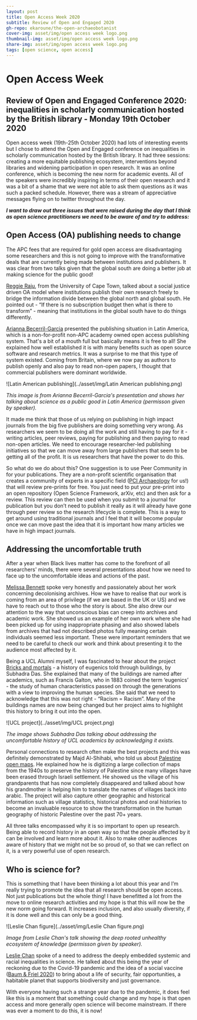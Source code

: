```yaml
---
layout: post
title: Open Access Week 2020
subtitle: Review of Open and Engaged 2020
gh-repo: ekaroune/the-open-archaeobotanist
cover-img: asset/img/open access week logo.png
thumbnail-img: asset/img/open access week logo.png
share-img: asset/img/open access week logo.png
tags: [open science, open access]
---
```


# Open Access Week
## Review of Open and Engaged Conference 2020: inequalities in scholarly communication hosted by the British library - Monday 19th October 2020

Open access week (19th-25th October 2020) had lots of interesting events but I chose to attend the Open and Engaged conference on inequalities in scholarly communication hosted by the British library.  It had three sessions: creating a more equitable publishing ecosystem, interventions beyond libraries and widening participation in open research. It was an online conference, which is becoming the new norm for academic events. All of the speakers were incredibly inspiring in terms of their open research and it was a bit of a shame that we were not able to ask them questions as it was such a packed schedule. However, there was a stream of appreciative messages flying on to twitter throughout the day. 

***I want to draw out three issues that were raised during the day that I think as open science practitioners we need to be aware of and try to address:***

## Open Access (OA) publishing needs to change

The APC fees that are required for gold open access are disadvantaging some researchers and this is not going to improve with the transformative deals that are currently being made between institutions and publishers. It was clear from two talks given that the global south are doing a better job at making science for the public good!

[Reggie Raju](https://www.researchgate.net/profile/Reggie_Raju2), from the University of Cape Town, talked about a social justice driven OA model where institutions publish their own research freely to bridge the information divide between the global north and global south. He pointed out -  “If there is no subscription budget then what is there to transform” - meaning that institutions in the global south have to do things differently.

[Arianna Becerril-Garcia](http://ariannabecerril.info/) presented the publishing situation in Latin America, which is a non-for-profit non-APC academy owned open access publishing system. That's a bit of a mouth full but basically means it is free to all! She explained how well established it is with many benefits such as open source software and research metrics. It was a surprise to me that this type of system existed. Coming from Britain, where we now pay as authors to publish openly and also pay to read non-open papers, I thought that commercial publishers were dominant worldwide. 

![Latin American publishing](../asset/img/Latin American publishing.png)

*This image is from Arianna Becerril-Garcia's presentation and shows her talking about science as a public good in Latin America (permisson given by speaker).*

It made me think that those of us relying on publishing in high impact journals from the big five publishers are doing something very wrong. As researchers we seem to be doing all the work and still having to pay for it - writing articles, peer reviews, paying for publishing and then paying to read non-open articles. We need to encourage researcher-led publishing initiatives so that we can move away from large publishers that seem to be getting all of the profit. It is us researchers that have the power to do this.

So what do we do about this? One suggestion is to use Peer Community in for your publications. They are a non-profit scientific organisation that creates a community of experts in a specific field ([PCI Archaeology](https://archaeo.peercommunityin.org/) for us!) that will review pre-prints for free. You just need to put your pre-print into an open repository (Open Science Framework, arXiv, etc) and then ask for a review. This review can then be used when you submit to a journal for publication but you don’t need to publish it really as it will already have gone through peer review so the research lifecycle is complete. This is a way to get around using traditional journals and I feel that it will become popular once we can move past the idea that it is important how many articles we have in high impact journals. 

## Addressing the uncomfortable truth 

After a year when Black lives matter has come to the forefront of all researchers' minds, there were several presentations about how we need to face up to the uncomfortable ideas and actions of the past. 

[Melissa Bennett](https://www.archivozmagazine.org/en/decolonising-the-archive-responsibilities-for-researchers-and-archive-professionals-part-i/) spoke very honestly and passionately about her work concerning decolonising archives. How we have to realise that our work is coming from an area of privilege (if we are based in the UK or US) and we have to reach out to those who the story is about. She also drew our attention to the way that unconscious bias can creep into archives and academic work. She showed us an example of her own work where she had been picked up for using inappropriate phasing and also showed labels from archives that had not described photos fully meaning certain individuals seemed less important. These were important reminders that we need to be careful to check our work and think about presenting it to the audience most affected by it.

Being a UCL Alumni myself, I was fascinated to hear about the project [Bricks and mortals](https://www.ucl.ac.uk/culture/projects/bricks-mortals) - a history of eugenics told through buildings, by Subhadra Das. She explained that many of the buildings are named after academics, such as Francis Galton, who in 1883 coined the term ‘eugenics’ - the study of human characteristics passed on through the generations with a view to improving the human species. She said that we need to acknowledge that this was not right - “Racism = Racism”. Many of the buildings names are now being changed but her project aims to highlight this history to bring it out into the open.

![UCL project](../asset/img/UCL project.png)

*The image shows Subhadra Das talking about addressing the uncomfortable history of UCL academics by acknowledging it exists.*


Personal connections to research often make the best projects and this was definitely demonstrated by Majd Al-Shihabi, who told us about [Palestine open maps](https://palopenmaps.org/). He explained how he is digitizing a large collection of maps from the 1940s to preserve the history of Palestine since many villages have been erased through Israeli settlement. He showed us the village of his grandparents that has now completely disappeared and talked about how his grandmother is helping him to translate the names of villages back into arabic. The project will also capture other geographic and historical information such as village statistics, historical photos and oral histories to become an invaluable resource to show the transformation in the human geography of historic Palestine over the past 70+ years.

All three talks encompassed why it is so important to open up research. Being able to record history in an open way so that the people affected by it can be involved and learn more about it. Also to make other audiences aware of history that we might not be so proud of, so that we can reflect on it, is a very powerful use of open research.


## Who is science for? 

This is something that I have been thinking a lot about this year and I’m really trying to promote the idea that all research should be open access. Not just publications but the whole thing! I have benefitted a lot from the move to online research activities and my hope is that this will now be the new norm going forward. It increases inclusion, and also usually diversity, if it is done well and this can only be a good thing.

![Leslie Chan figure](../asset/img/Leslie Chan figure.png)

*Image from Leslie Chan's talk showing the deep rooted unhealthy ecosystem of knowledge (permisson given by speaker).*

[Leslie Chan](https://www.utsc.utoronto.ca/~chan/index.html) spoke of a need to address the deeply embedded systemic and racial inequalities in science. He talked about this being the year of reckoning due to the Covid-19 pandemic and the idea of a social vaccine ([Baum & Friel 2020](https://insightplus.mja.com.au/2020/36/covid-19-the-need-for-a-social-vaccine/)) to bring about a life of security, fair opportunities, a habitable planet that supports biodiversity and just governance. 

With everyone having such a strange year due to the pandemic, it does feel like this is a moment that something could change and my hope is that open access and more generally open science will become mainstream. If there was ever a moment to do this, it is now!
